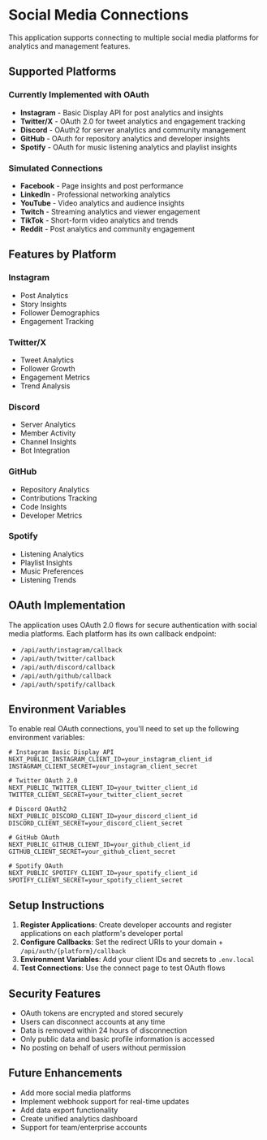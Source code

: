 # Social Media Connections

This application supports connecting to multiple social media platforms for analytics and management features.

## Supported Platforms

### Currently Implemented with OAuth
- **Instagram** - Basic Display API for post analytics and insights
- **Twitter/X** - OAuth 2.0 for tweet analytics and engagement tracking
- **Discord** - OAuth2 for server analytics and community management
- **GitHub** - OAuth for repository analytics and developer insights
- **Spotify** - OAuth for music listening analytics and playlist insights

### Simulated Connections
- **Facebook** - Page insights and post performance
- **LinkedIn** - Professional networking analytics
- **YouTube** - Video analytics and audience insights
- **Twitch** - Streaming analytics and viewer engagement
- **TikTok** - Short-form video analytics and trends
- **Reddit** - Post analytics and community engagement

## Features by Platform

### Instagram
- Post Analytics
- Story Insights
- Follower Demographics
- Engagement Tracking

### Twitter/X
- Tweet Analytics
- Follower Growth
- Engagement Metrics
- Trend Analysis

### Discord
- Server Analytics
- Member Activity
- Channel Insights
- Bot Integration

### GitHub
- Repository Analytics
- Contributions Tracking
- Code Insights
- Developer Metrics

### Spotify
- Listening Analytics
- Playlist Insights
- Music Preferences
- Listening Trends

## OAuth Implementation

The application uses OAuth 2.0 flows for secure authentication with social media platforms. Each platform has its own callback endpoint:

- `/api/auth/instagram/callback`
- `/api/auth/twitter/callback`
- `/api/auth/discord/callback`
- `/api/auth/github/callback`
- `/api/auth/spotify/callback`

## Environment Variables

To enable real OAuth connections, you'll need to set up the following environment variables:

```env
# Instagram Basic Display API
NEXT_PUBLIC_INSTAGRAM_CLIENT_ID=your_instagram_client_id
INSTAGRAM_CLIENT_SECRET=your_instagram_client_secret

# Twitter OAuth 2.0
NEXT_PUBLIC_TWITTER_CLIENT_ID=your_twitter_client_id
TWITTER_CLIENT_SECRET=your_twitter_client_secret

# Discord OAuth2
NEXT_PUBLIC_DISCORD_CLIENT_ID=your_discord_client_id
DISCORD_CLIENT_SECRET=your_discord_client_secret

# GitHub OAuth
NEXT_PUBLIC_GITHUB_CLIENT_ID=your_github_client_id
GITHUB_CLIENT_SECRET=your_github_client_secret

# Spotify OAuth
NEXT_PUBLIC_SPOTIFY_CLIENT_ID=your_spotify_client_id
SPOTIFY_CLIENT_SECRET=your_spotify_client_secret
```

## Setup Instructions

1. **Register Applications**: Create developer accounts and register applications on each platform's developer portal
2. **Configure Callbacks**: Set the redirect URIs to your domain + `/api/auth/{platform}/callback`
3. **Environment Variables**: Add your client IDs and secrets to `.env.local`
4. **Test Connections**: Use the connect page to test OAuth flows

## Security Features

- OAuth tokens are encrypted and stored securely
- Users can disconnect accounts at any time
- Data is removed within 24 hours of disconnection
- Only public data and basic profile information is accessed
- No posting on behalf of users without permission

## Future Enhancements

- Add more social media platforms
- Implement webhook support for real-time updates
- Add data export functionality
- Create unified analytics dashboard
- Support for team/enterprise accounts 